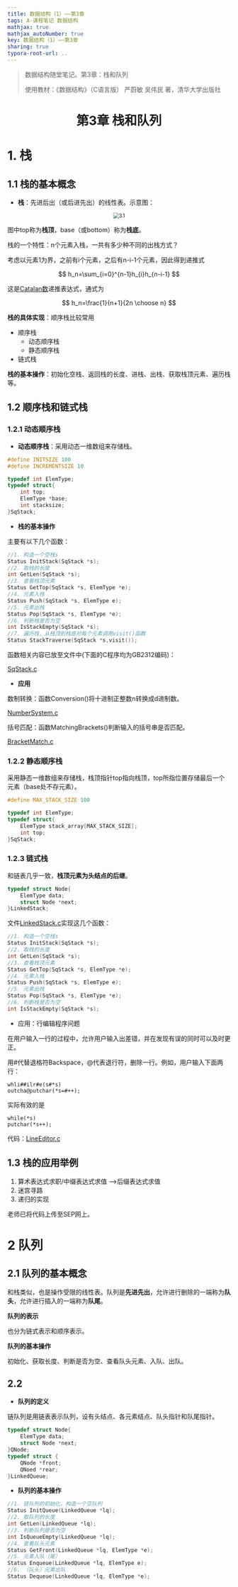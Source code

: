 ```yaml
---
title: 数据结构（1）——第3章
tags: A-课程笔记 数据结构
mathjax: true
mathjax_autoNumber: true
key: 数据结构（1）——第3章
sharing: true
typora-root-url: ..
---
```


> 数据结构随堂笔记。第3章：栈和队列
> 
> 使用教材：《数据结构》（C语言版）  严蔚敏 吴伟民 著，清华大学出版社

<!--more-->

<center><h1> 第3章 栈和队列</h1></center>

# 1. 栈

## 1.1 栈的基本概念

- **栈**：先进后出（或后进先出）的线性表。示意图：

<center><img src="/assets/images/数据结构/3.1.png" alt="3.1" style="zoom: 80%;" /></center>

图中top称为**栈顶**，base（或bottom）称为**栈底**。

栈的一个特性：n个元素入栈，一共有多少种不同的出栈方式？

考虑以元素1为界，之前有i个元素，之后有n-i-1个元素，因此得到递推式

$$
h_n=\sum_{i=0}^{n-1}h_{i}h_{n-i-1}
$$

这是[Catalan数](https://en.wikipedia.org/wiki/Catalan_number)递推表达式，通式为

$$
h_n=\frac{1}{n+1}{2n \choose n}
$$

**栈的具体实现**：顺序栈比较常用

- 顺序栈
  - 动态顺序栈
  - 静态顺序栈
- 链式栈

**栈的基本操作**：初始化空栈、返回栈的长度、进栈、出栈、获取栈顶元素、遍历栈等。

## 1.2 顺序栈和链式栈

### 1.2.1 动态顺序栈

- **动态顺序栈**：采用动态一维数组来存储栈。

``` c
#define INITSIZE 100
#define INCREMENTSIZE 10

typedef int ElemType;
typedef struct{
    int top;
    ElemType *base;
    int stacksize;
}SqStack;
```

- **栈的基本操作**

主要有以下几个函数：

``` c
//1. 构造一个空栈s
Status InitStack(SqStack *s);
//2. 取栈的长度
int GetLen(SqStack *s);
//3. 查看栈顶元素
Status GetTop(SqStack *s, ElemType *e);
//4. 元素入栈
Status Push(SqStack *s, ElemType e);
//5. 元素出栈
Status Pop(SqStack *s, ElemType *e);
//6. 判断栈是否为空
int IsStackEmpty(SqStack *s);
//7. 遍历栈，从栈顶到栈底对每个元素调用visit()函数
Status StackTraverse(SqStack *s,visit());
```

函数相关内容已放至文件中(下面的C程序均为GB2312编码)：

<a href="..\assets\files\SqStack.c" download="SqStack.c">SqStack.c</a>

- **应用**

数制转换：函数Conversion()将十进制正整数n转换成d进制数。

<a href="..\assets\files\NumberSystem.c" download="NumberSystem.c">NumberSystem.c</a>

括号匹配：函数MatchingBrackets()判断输入的括号串是否匹配。

<a href="..\assets\files\BracketMatch.c" download="BracketMatch.c">BracketMatch.c</a>

### 1.2.2 静态顺序栈

采用静态一维数组来存储栈，栈顶指针top指向栈顶，top所指位置存储最后一个元素（base处不存元素）。

``` c
#define MAX_STACK_SIZE 100

typedef int ElemType;
typedef struct{
    ElemType stack_array[MAX_STACK_SIZE];
    int top;
}SqStack;
```

### 1.2.3 链式栈

和链表几乎一致，**栈顶元素为头结点的后继**。

``` c
typedef struct Node{
    ElemType data;
    struct Node *next;
}LinkedStack;
```

文件<a href="..\assets\files\LinkedStack.c" download="LinkedStack.c">LinkedStack.c</a>实现这几个函数：

``` c
//1. 构造一个空栈s
Status InitStack(SqStack *s);
//2. 取栈的长度
int GetLen(SqStack *s);
//3. 查看栈顶元素
Status GetTop(SqStack *s, ElemType *e);
//4. 元素入栈
Status Push(SqStack *s, ElemType e);
//5. 元素出栈
Status Pop(SqStack *s, ElemType *e);
//6. 判断栈是否为空
int IsStackEmpty(SqStack *s);
```

- 应用：行编辑程序问题

在用户输入一行的过程中，允许用户输入出差错，并在发现有误的同时可以及时更正。

用#代替退格符Backspace，@代表退行符，删除一行。例如，用户输入下面两行：

```
whli##ilr#e(s#*s)
outcha@putchar(*s=#++);
```

实际有效的是

```
while(*s)
putchar(*s++); 
```

代码：<a href="..\assets\files\LineEditor.c" download="LineEditor.c">LineEditor.c</a>

## 1.3 栈的应用举例

1. 算术表达式求职/中缀表达式求值 -->后缀表达式求值
2. 迷宫寻路
3. 递归的实现

老师已将代码上传至SEP网上。

# 2 队列

## 2.1 队列的基本概念

和栈类似，也是操作受限的线性表。队列是**先进先出**，允许进行删除的一端称为**队头**，允许进行插入的一端称为**队尾**。

**队列的表示**

也分为链式表示和顺序表示。

**队列的基本操作**

初始化、获取长度、判断是否为空、查看队头元素、入队、出队。

## 2.2 

- **队列的定义**

链队列是用链表表示队列，设有头结点、各元素结点、队头指针和队尾指针。

``` c
typedef struct Node{
    ElemType data;
    struct Node *next;
}QNode;
typedef struct {
    QNode *front;
    QNoed *rear;
}LinkedQueue;
```

- **队列的基本操作**

``` c
//1. 链队列的初始化，构造一个空队列
Status InitQueue(LinkedQueue *lq);
//2. 取队列的长度
int GetLen(LinkedQueue *lq);
//3. 判断队列是否为空
int IsQueueEmpty(LinkedQueue *lq);
//4. 查看队头元素
Status GetFront(LinkedQueue *lq, ElemType *e);
//5. 元素入队（尾）
Status Enqueue(LinkedQueue *lq, ElemType e);
//6. （队头）元素出队
Status Dequeue(LinkedQueue *lq, ElemType *e);
```